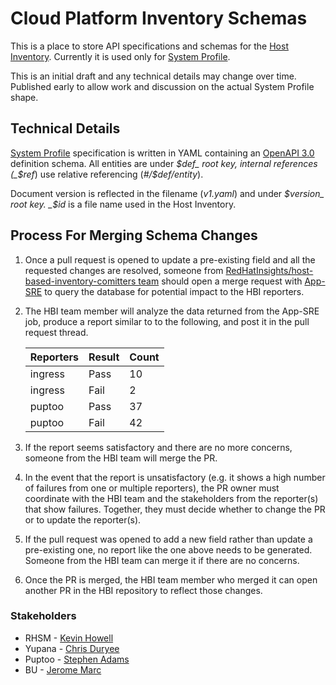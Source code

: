 # Cloud Platform Inventory Schemas #

This is a place to store API specifications and schemas for the [Host Inventory]. Currently it is used only for [System
Profile].

This is an initial draft and any technical details may change over time. Published early to allow work and discussion on
the actual System Profile shape.

## Technical Details ##

[System Profile] specification is written in YAML containing an [OpenAPI 3.0](https://swagger.io/specification/) definition schema. All entities are under _$def_ root key, internal references (_$ref_) use relative referencing (_#/$def/entity_).

Document version is reflected in the filename (_v1.yaml_) and under _$version_ root key. _$id_ is a file name used in
the Host Inventory.


## Process For Merging Schema Changes ##

1. Once a pull request is opened to update a pre-existing field and all the requested changes are resolved, someone from [RedHatInsights/host-based-inventory-comitters team](https://github.com/orgs/RedHatInsights/teams/host-based-inventory-committers) should open a merge request with [App-SRE](https://gitlab.cee.redhat.com/service/app-interface/-/tree/master/data/services/insights/host-inventory/queries) to query the database for potential impact to the HBI reporters.
   
2. The HBI team member will analyze the data returned from the App-SRE job, produce a report similar to to the following, and post it in the pull request thread.

    | Reporters | Result | Count |
    | --- | --- | --- |
    | ingress | Pass | 10 |
    | ingress | Fail | 2 |
    | puptoo | Pass | 37 |
    | puptoo | Fail | 42 |


3. If the report seems satisfactory and there are no more concerns, someone from the HBI team will merge the PR.

4. In the event that the report is unsatisfactory (e.g. it shows a high number of failures from one or multiple reporters), the PR owner must coordinate with the HBI team and the stakeholders from the reporter(s) that show failures. Together, they must decide whether to change the PR or to update the reporter(s).

5. If the pull request was opened to add a new field rather than update a pre-existing one, no report like the one above needs to be generated. Someone from the HBI team can merge it if there are no concerns.

6. Once the PR is merged, the HBI team member who merged it can open another PR in the HBI repository to reflect those changes.

### Stakeholders ###

* RHSM - [Kevin Howell](https://github.com/kahowell)
* Yupana - [Chris Duryee](https://github.com/beav)
* Puptoo - [Stephen Adams](https://github.com/stevehnh)
* BU - [Jerome Marc](https://github.com/jeromemarc)


[Host Inventory]: https://github.com/RedHatInsights/insights-host-inventory/
[System Profile]: schemas/system_profile/
[OpenAPI 3.0]: https://swagger.io/specification/
